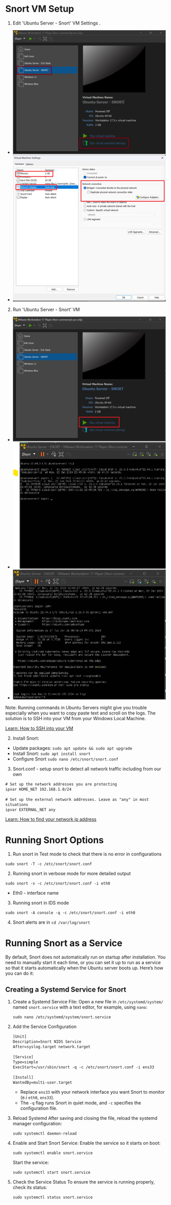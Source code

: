 # Snort VM Setup

1. Edit 'Ubuntu Server - Snort' VM Settings .
- ![Ubuntu Server - SNORT](https://github.com/johnrodrigo27/BlueTeamLab-Snort-ELK-Stack-/blob/main/Images/2.png)
- ![Ubuntu Server - SNORT Settngs](https://github.com/johnrodrigo27/BlueTeamLab-Snort-ELK-Stack-/blob/main/Images/3.png)

2. Run 'Ubuntu Server - Snort' VM
- ![Run Ubuntu Server - SNORT](https://github.com/johnrodrigo27/BlueTeamLab-Snort-ELK-Stack-/blob/main/Images/4.png)
- ![Run Ubuntu Server - SNORT](https://github.com/johnrodrigo27/BlueTeamLab-Snort-ELK-Stack-/blob/main/Images/5.png)
- ![Run Ubuntu Server - SNORT](https://github.com/johnrodrigo27/BlueTeamLab-Snort-ELK-Stack-/blob/main/Images/6.png)


Note: Running commands in Ubuntu Servers might give you trouble especially when you want to copy paste text and scroll on the logs.
The solution is to SSH into your VM from your Windows Local Machine.


[Learn: How to SSH into your VM](https://github.com/johnrodrigo27/BlueTeamLab-Snort-ELK-Stack-/blob/main/99-2.%20How%20to%20SSH%20into%20VM%20from%20Windows%20Local%20Machine.md)

2. Install Snort:
- Update packages: `sudo apt update && sudo apt upgrade`
- Install Snort: `sudo apt install snort`
- Configure Snort `sudo nano /etc/snort/snort.conf`

3. Snort.conf - setup snort to detect all network traffic including from our own
```
# Set up the network addresses you are protecting
ipvar HOME_NET 192.168.1.0/24

# Set up the external network addresses. Leave as "any" in most situations
ipvar EXTERNAL_NET any

```


[Learn: How to find your network ip address](https://github.com/johnrodrigo27/BlueTeamLab-Snort-ELK-Stack-/blob/main/99-1.%20How%20to%20find%20your%20network%20IP.md)



# Running Snort Options
1. Run snort in Test mode to check that there is no error in configurations
	
```
sudo snort -T -c /etc/snort/snort.conf
```

2. Running snort in verbose mode for more detailed output
```
sudo snort -v -c /etc/snort/snort.conf -i eth0
```
- Eth0 - interface name
3. Running snort in IDS mode
```
sudo snort -A console -q -c /etc/snort/snort.conf -i eth0
```
4. Snort alerts are in `cd /var/log/snort`

# Running Snort as a Service
By default, Snort does not automatically run on startup after installation. You need to manually start it each time, or you can set it up to run as a service so that it starts automatically when the Ubuntu server boots up. Here’s how you can do it:

## Creating a Systemd Service for Snort

1. Create a Systemd Service File: 
	Open a new file in `/etc/systemd/system/` named `snort.service` with a text editor, for example, using `nano`:
    ```
	sudo nano /etc/systemd/system/snort.service
	``` 
     
2. Add the Service Configuration
	```
	[Unit]
	Description=Snort NIDS Service
	After=syslog.target network.target

	[Service]
	Type=simple
	ExecStart=/usr/sbin/snort -q -c /etc/snort/snort.conf -i ens33

	[Install]
	WantedBy=multi-user.target
	```
   - Replace `ens33` with your network interface you want Snort to monitor (e.i `eth0`, `ens33`).
   - The `-q` flag runs Snort in quiet mode, and `-c` specifies the configuration file.

3. Reload Systemd
	After saving and closing the file, reload the systemd manager configuration:
	```
	sudo systemctl daemon-reload
	```

4. Enable and Start Snort Service:
	Enable the service so it starts on boot:
	```
 	sudo systemctl enable snort.service
	```
    
	Start the service:
    ```
	sudo systemctl start snort.service
	```
     
5. Check the Service Status
	To ensure the service is running properly, check its status:
	```
	sudo systemctl status snort.service
	```
    
